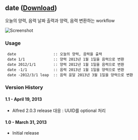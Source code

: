 ## date ([Download](https://raw.github.com/jmjeong/alfred-extension/master/date/date.alfredworkflow))

오늘의 양력, 음력 날짜 출력과 양력, 음력 변환하는 workflow

![Screenshot](https://raw.github.com/jmjeong/alfred-extension/master/date/screenshot.png)

###  Usage

```
 date                 :: 오늘의 양력, 음력을 출력            
 date 1/1             :: 양력 2013년 1월 1일을 음력으로 변환
 date 2012/1/1        :: 양력 2012년 1월 1일을 음력으로 변환
 date -1/1            :: 음력 2013년 1월 1일을 양력으로 변환
 date -2012/3/1 leap  :: 음력 윤달 2013년 3월 1일을 양력으로 변환
```

### Version History 

#### 1.1 - April 19, 2013

- Alfred 2.0.3 release 대응 : UUID를 optional 처리 

#### 1.0 - March 31, 2013

- Initial release
